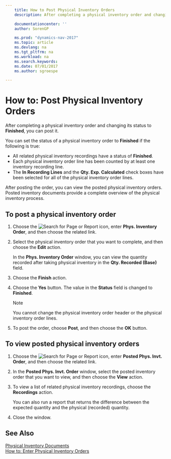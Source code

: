 ```yaml
---
    title: How to Post Physical Inventory Orders
    description: After completing a physical inventory order and changing its status to **Finished**, you can post it.

    documentationcenter: ''
    author: SorenGP

    ms.prod: "dynamics-nav-2017"
    ms.topic: article
    ms.devlang: na
    ms.tgt_pltfrm: na
    ms.workload: na
    ms.search.keywords:
    ms.date: 07/01/2017
    ms.author: sgroespe

---
```

# How to: Post Physical Inventory Orders
After completing a physical inventory order and changing its status to **Finished**, you can post it.  

You can set the status of a physical inventory order to **Finished** if the following is true:  

- All related physical inventory recordings have a status of **Finished**.  
- Each physical inventory order line has been counted by at least one inventory recording line.  
- The **In Recording Lines** and the **Qty. Exp. Calculated** check boxes have been selected for all of the physical inventory order lines.  

After posting the order, you can view the posted physical inventory orders. Posted inventory documents provide a complete overview of the physical inventory process.  

## To post a physical inventory order  

1.  Choose the ![Search for Page or Report](../../media/ui-search/search_small.png "Search for Page or Report icon") icon, enter **Phys. Inventory Order**, and then choose the related link.  
2.  Select the physical inventory order that you want to complete, and then choose the **Edit** action.  

    In the **Phys. Inventory Order** window, you can view the quantity recorded after taking physical inventory in the **Qty. Recorded (Base)** field.  

3.  Choose the **Finish** action.  
4.  Choose the **Yes** button. The value in the **Status** field is changed to **Finished**.  

    > [!NOTE]  
    >  You cannot change the physical inventory order header or the physical inventory order lines.  

5.  To post the order, choose **Post**, and then choose the **OK** button.  

## To view posted physical inventory orders  

1.  Choose the ![Search for Page or Report](../../media/ui-search/search_small.png "Search for Page or Report icon") icon, enter **Posted Phys. Invt. Order**, and then choose the related link.  
2.  In the **Posted Phys. Invt. Order** window, select the posted inventory order that you want to view, and then choose the **View** action.  
3.  To view a list of related physical inventory recordings, choose the **Recordings** action.  

    You can also run a report that returns the difference between the expected quantity and the physical (recorded) quantity.  

4.  Close the window.  

## See Also  
 [Physical Inventory Documents](physical-inventory-documents.md)   
 [How to: Enter Physical Inventory Orders](how-to-enter-physical-inventory-orders.md)
